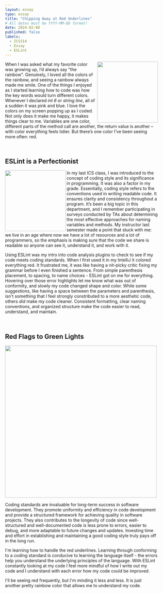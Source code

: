 ```yaml
---
layout: essay
type: essay
title: "Chipping Away at Red Underlines"
# All dates must be YYYY-MM-DD format!
date: 2024-02-08
published: false
labels:
  - ICS314
  - Essay
  - ESLint
---
```


<img align="right" width="200px" src="https://github.com/mvchaella/mvchaella.github.io/assets/131205465/36aef27f-9867-427c-a7d9-e967ca56db72">

When I was asked what my favorite color was growing up, I’d always say "the rainbow". Genuinely, I loved all the colors of the rainbow, and seeing a rainbow always made me smile. One of the things I enjoyed as I started learning how to code was how the key words would turn different colors. Whenever I declared *int 6* or *string line*, all of a sudden it was pink and blue. I love the colors on my screen popping up as I coded. Not only does it make me happy, it makes things clear to me. Variables are one color, different parts of the method call are another, the return value is another – with color everything feels tidier. But there’s one color I’ve been seeing more often: red. 

<br>


## ESLint is a Perfectionist

<img align="left" width="200px" src="https://github.com/mvchaella/mvchaella.github.io/assets/131205465/6e0a4966-c838-48e7-a074-a297565c2782">

In my last ICS class, I was introduced to the concept of coding style and its significance in programming. It was also a factor in my grade. Essentially, coding style refers to the conventions used in writing readable code. It ensures clarity and consistency throughout a program. It’s been a big topic in this department, and I remember participating in surveys conducted by TAs about determining the most effective approaches for naming variables and methods. My instructor last semester made a point that stuck with me: we live in an age where now we have a lot of resources and a lot of programmers, so the emphasis is making sure that the code we share is readable so anyone can see it, understand it, and work with it.

Using ESLint was my intro into code analysis plugins to check to see if my code meets coding standards. When I first used it in my IntelliJ it colored everything red. It frustrated me, it was like having a nit-picky critic fixing my grammar before I even finished a sentence. From simple parenthesis placement, to spacing, to name choices - ESLint got on me for everything. Hovering over those error highlights let me know what was out of conformity, and slowly my code changed shape and color. While some suggestions, like having a space between the parameters and parenthesis, isn't something that I feel strongly constributed to a more aesthetic code, others *did* make my code cleaner. Consistent formatting, clear naming conventions, and organized structure make the code easier to read, understand, and maintain.

<br>


## Red Flags to Green Lights

<img align="center" width="500px" src="https://github.com/mvchaella/mvchaella.github.io/assets/131205465/150b9e0b-6930-4da4-8819-beda9e540d6c">

Coding standards are invaluable for long-term success in software development. They promote uniformity and efficiency in code development and provide a structured framework for achieving quality in software projects. They also contributes to the longevity of code since well-structured and well-documented code is less prone to errors, easier to debug, and more adaptable to future changes and updates. Investing time and effort in establishing and maintaining a good coding style truly pays off in the long run.

I'm learning how to handle the red underlines. Learning through conforming to a coding standard is conducive to learning the language itself - the errors help you understand the underlying principles of the language. With ESLint constantly looking at my code I feel more mindful of how I write out my code and I understand with each error how my code could be improved. 

I'll be seeing red frequently, but I'm minding it less and less. It is just another pretty rainbow color that allows me to understand my code.

